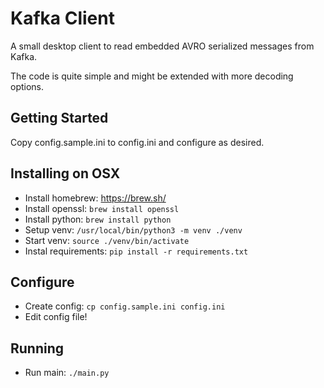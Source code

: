 # Kafka Client
A small desktop client to read embedded AVRO serialized messages from Kafka.

The code is quite simple and might be extended with more decoding options. 

## Getting Started

Copy config.sample.ini to config.ini and configure as desired.

## Installing on OSX
* Install homebrew: https://brew.sh/
* Install openssl: `brew install openssl`
* Install python: `brew install python`
* Setup venv: `/usr/local/bin/python3 -m venv ./venv`
* Start venv: `source ./venv/bin/activate`
* Instal requirements: `pip install -r requirements.txt`

## Configure
* Create config: `cp config.sample.ini config.ini`
* Edit config file!

## Running

* Run main: `./main.py`